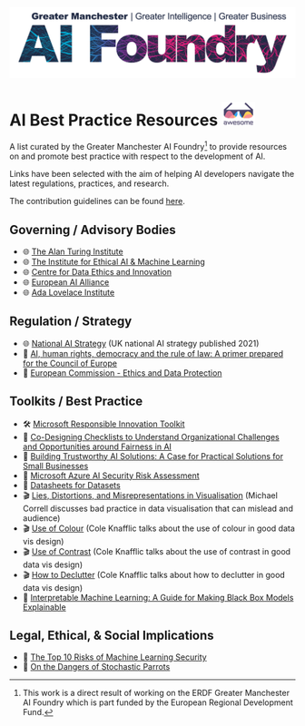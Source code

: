 ![foundry_logo](Images/AI%20Foundry%20Logo_RGB_Full%20Colour.png)

# AI Best Practice Resources ![awesome_logo](Images/awesome_list_logo_small.png)

A list curated by the Greater Manchester AI Foundry[^1] to provide resources on and promote best practice with respect to the development of AI.

Links have been selected with the aim of helping AI developers navigate the latest regulations, practices, and research.

The contribution guidelines can be found [here](contributing.md).

## Governing / Advisory Bodies

- 🌐 [The Alan Turing Institute](https://www.turing.ac.uk/)
- 🌐 [The Institute for Ethical AI & Machine Learning](https://ethical.institute/)
- 🌐 [Centre for Data Ethics and Innovation](https://www.gov.uk/government/organisations/centre-for-data-ethics-and-innovation)
- 🌐 [European AI Alliance](https://futurium.ec.europa.eu/en/european-ai-alliance)
- 🌐 [Ada Lovelace Institute](https://www.adalovelaceinstitute.org/just-ai/)

## Regulation / Strategy

- 🌐 [National AI Strategy](https://www.gov.uk/government/news/new-strategy-to-unleash-the-transformational-power-of-artificial-intelligence) (UK national AI strategy published 2021)
- 📜 [AI, human rights, democracy and the rule of law: A primer prepared for the Council of Europe](https://www.turing.ac.uk/research/publications/ai-human-rights-democracy-and-rule-law-primer-prepared-council-europe)
- 📜 [European Commission - Ethics and Data Protection](https://ec.europa.eu/info/funding-tenders/opportunities/docs/2021-2027/horizon/guidance/ethics-and-data-protection_he_en.pdf)

## Toolkits / Best Practice

- 🛠️ [Microsoft Responsible Innovation Toolkit](https://docs.microsoft.com/en-us/azure/architecture/guide/responsible-innovation/)
- 📜 [Co-Designing Checklists to Understand Organizational Challenges and Opportunities around Fairness in AI](https://dl.acm.org/doi/10.1145/3313831.3376445)
- 📜 [Building Trustworthy AI Solutions: A Case for Practical Solutions for Small Businesses](https://ieeexplore.ieee.org/document/9658213)
- 📜 [Microsoft Azure AI Security Risk Assessment](https://github.com/Azure/AI-Security-Risk-Assessment/blob/main/AI_Risk_Assessment_v4.1.4.pdf)
- 📜 [Datasheets for Datasets](https://arxiv.org/pdf/1803.09010.pdf)
- 🎬 [Lies, Distortions, and Misrepresentations in Visualisation](https://www.youtube.com/watch?v=IFA-3uXEcb0) (Michael Correll discusses bad practice in data visualisation that can mislead and audience)
- 🎬 [Use of Colour](https://www.youtube.com/watch?v=AiD6etOB6qI) (Cole Knafflic talks about the use of colour in good data vis design)
- 🎬 [Use of Contrast](https://www.youtube.com/watch?v=60KiAXbkrl0) (Cole Knafflic talks about the use of contrast in good data vis design)
- 🎬 [How to Declutter](https://www.youtube.com/watch?v=X79o46W5plI) (Cole Knafflic talks about how to declutter in good data vis design)
- 📖 [Interpretable Machine Learning: A Guide for Making Black Box Models Explainable](https://christophm.github.io/interpretable-ml-book/intro.html)

## Legal, Ethical, & Social Implications

- 📜 [The Top 10 Risks of Machine Learning Security](https://ieeexplore.ieee.org/document/9107290)
- 📜 [On the Dangers of Stochastic Parrots](https://dl.acm.org/doi/10.1145/3442188.3445922)

[^1]: This work is a direct result of working on the ERDF Greater Manchester AI Foundry which is part funded by the European Regional Development Fund.
